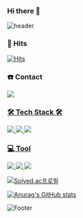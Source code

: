 ### Hi there 👋
![header](https://capsule-render.vercel.app/api?type=waving&color=B897FF&height=300&section=header&text=Yushin%20Nam&fontSize=90&fontColor=FFFFFF) 

### 🚀 Hits
[![Hits](https://hits.seeyoufarm.com/api/count/incr/badge.svg?url=https%3A%2F%2Fgithub.com%2Fyushinnam%2Fhit-counter&count_bg=%233DC884&title_bg=%23555555&icon=github.svg&icon_color=%23E7E7E7&title=hits&edge_flat=false)](https://hits.seeyoufarm.com)

### :phone: Contact
<a href="https://www.instagram.com/yu_shin_0614"><img src="https://img.shields.io/badge/Instagram-E4405F?style=flat-square&logo=Instagram&logoColor=white"/> 

### 🛠 Tech Stack 🛠
<img src="https://img.shields.io/badge/Python-3766AB?style=flat-square&logo=Python&logoColor=white"/> <img src="https://img.shields.io/badge/C-A8B9CC?style=flat-square&logo=C&logoColor=white"/> <img src="https://img.shields.io/badge/C++-00599C?style=flat-square&logo=C%2B%2B&logoColor=white"/>

### :computer: Tool
<img src="https://img.shields.io/badge/VisualStudio-5C2D91?style=flat-square&logo=VisualStudio&logoColor=white"/> <img src="https://img.shields.io/badge/VisualStudioCode-007ACC?style=flat-square&logo=VisualStudioCode&logoColor=white"/> <img src="https://img.shields.io/badge/Unity-000000?style=flat-square&logo=Unity&logoColor=white"/>


[![Solved.ac프로필](http://mazassumnida.wtf/api/v2/generate_badge?boj=jhl214095)](https://solved.ac/jhl2140)

[![Anurag's GitHub stats](https://github-readme-stats.vercel.app/api?username=yushinnam)](https://github.com/yushinnam/github-readme-stats)  


![Footer](https://capsule-render.vercel.app/api?type=waving&color=B897FF&height=200&section=footer)

